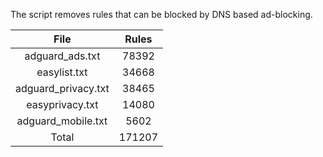 The script removes rules that can be blocked by DNS based ad-blocking.


| File | Rules |
|:----:|:-----:|
| adguard_ads.txt | 78392 |
| easylist.txt | 34668 |
| adguard_privacy.txt | 38465 |
| easyprivacy.txt | 14080 |
| adguard_mobile.txt | 5602 |
| Total | 171207 |